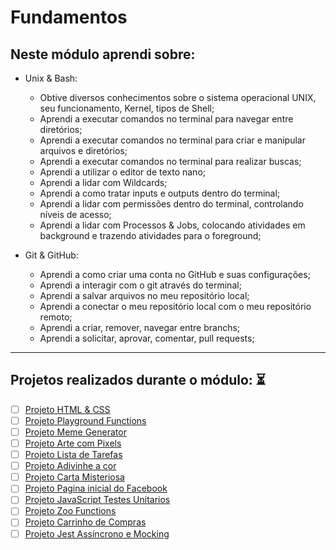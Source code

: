 # Fundamentos
## Neste módulo aprendi sobre:
+ Unix & Bash:
    + Obtive diversos conhecimentos sobre o sistema operacional UNIX, seu funcionamento, Kernel, tipos de Shell;
    + Aprendi a executar comandos no terminal para navegar entre diretórios;
    + Aprendi a executar comandos no terminal para criar e manipular arquivos e diretórios; 
    + Aprendi a executar comandos no terminal para realizar buscas;
    + Aprendi a utilizar o editor de texto nano;
    + Aprendi a lidar com Wildcards;
    + Aprendi a como tratar inputs e outputs dentro do terminal;
    + Aprendi a lidar com permissões dentro do terminal, controlando níveis de acesso;
    + Aprendi a lidar com Processos & Jobs, colocando atividades em background e trazendo atividades para o foreground;
    
+ Git & GitHub:
    + Aprendi a como criar uma conta no GitHub e suas configurações;
    + Aprendi a interagir com o git através do terminal;
    + Aprendi a salvar arquivos no meu repositório local;
    + Aprendi a conectar o meu repositório local com o meu repositório remoto;
    + Aprendi a criar, remover, navegar entre branchs;
    + Aprendi a solicitar, aprovar, comentar, pull requests;


---

## Projetos realizados durante o módulo: :hourglass_flowing_sand:
                                                                                                 

- [ ] [Projeto HTML & CSS]()
- [ ] [Projeto Playground Functions]() 
- [ ] [Projeto Meme Generator]()
- [ ] [Projeto Arte com Pixels]()
- [ ] [Projeto Lista de Tarefas]() 
- [ ] [Projeto Adivinhe a cor]()                                                                     
- [ ] [Projeto Carta Misteriosa]()                                                         
- [ ] [Projeto Pagina inicial do Facebook]()                                                    
- [ ] [Projeto JavaScript Testes Unitarios]()
- [ ] [Projeto Zoo Functions]() 
- [ ] [Projeto Carrinho de Compras]()  
- [ ] [Projeto Jest Assíncrono e Mocking]()